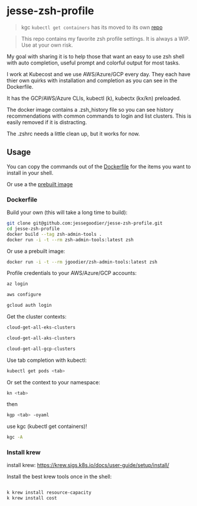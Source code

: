 # jesse-zsh-profile

> kgc `kubectl get containers` has its moved to its own [repo](https://github.com/jessegoodier/kgc)

> This repo contains my favorite zsh profile settings. It is always a WIP. Use at your own risk.

My goal with sharing it is to help those that want an easy to use zsh shell with auto completion, useful prompt and colorful output for most tasks.

I work at Kubecost and we use AWS/Azure/GCP every day. They each have thier own quirks with installation and completion as you can see in the Dockerfile.

It has the GCP/AWS/Azure CLIs, kubectl (k), kubectx (kx/kn) preloaded.

The docker image contains a .zsh_history file so you can see history recommendations with common commands to login and list clusters. This is easily removed if it is distracting.

The .zshrc needs a little clean up, but it works for now.

## Usage

You can copy the commands out of the [Dockerfile](Dockerfile) for the items you want to install in your shell.

Or use a the [prebuilt image](https://hub.docker.com/r/jgoodier/zsh-admin-tools)

### Dockerfile

Build your own (this will take a long time to build):

```sh
git clone git@github.com:jessegoodier/jesse-zsh-profile.git
cd jesse-zsh-profile
docker build --tag zsh-admin-tools .
docker run -i -t --rm zsh-admin-tools:latest zsh
```

Or use a prebuilt image:

```sh
docker run -i -t --rm jgoodier/zsh-admin-tools:latest zsh
```

Profile credentials to your AWS/Azure/GCP accounts:

```sh
az login
```

```sh
aws configure
```

```sh
gcloud auth login
```

Get the cluster contexts:

```sh
cloud-get-all-eks-clusters
```

```sh
cloud-get-all-aks-clusters
```

```sh
cloud-get-all-gcp-clusters
```

Use tab completion with kubectl:

```sh
kubectl get pods <tab>
```

Or set the context to your namespace:

```sh
kn <tab>
```

then 
```sh
kgp <tab> -oyaml
```

use kgc (kubectl get containers)!

```sh
kgc -A
```

### Install krew

install krew:
<https://krew.sigs.k8s.io/docs/user-guide/setup/install/>

Install the best krew tools once in the shell:

```sh

k krew install resource-capacity
k krew install cost
```
